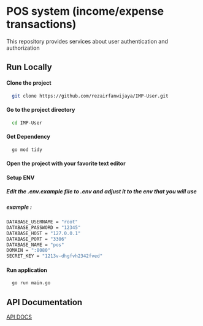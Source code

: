 # POS system (income/expense transactions)

This repository provides services about user authentication and authorization

## Run Locally


#### Clone the project

```bash
  git clone https://github.com/rezairfanwijaya/IMP-User.git
```

#### Go to the project directory

```bash
  cd IMP-User
```

#### Get Dependency
```bash
  go mod tidy
```

#### Open the project with your favorite text editor

#### Setup ENV
##### Edit the .env.example file to .env and adjust it to the env that you will use
##### example :
```bash
DATABASE_USERNAME = "root"
DATABASE_PASSWORD = "12345"
DATABASE_HOST = "127.0.0.1"
DATABASE_PORT = "3306"
DATABASE_NAME = "pos"
DOMAIN = ":8080"
SECRET_KEY = "1213v-dhgfvh2342fved"
```

#### Run application
```bash
  go run main.go
```

## API Documentation
[API DOCS](https://documenter.getpostman.com/view/11940636/2s93K1pzzk)

